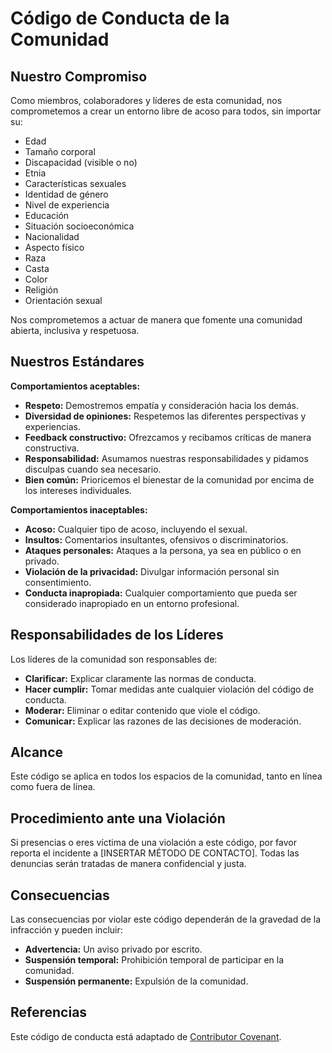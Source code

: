 # Código de Conducta de la Comunidad

## Nuestro Compromiso

Como miembros, colaboradores y líderes de esta comunidad, nos comprometemos a crear un entorno libre de acoso para todos, sin importar su:

* Edad
* Tamaño corporal
* Discapacidad (visible o no)
* Etnia
* Características sexuales
* Identidad de género
* Nivel de experiencia
* Educación
* Situación socioeconómica
* Nacionalidad
* Aspecto físico
* Raza
* Casta
* Color
* Religión
* Orientación sexual

Nos comprometemos a actuar de manera que fomente una comunidad abierta, inclusiva y respetuosa.

## Nuestros Estándares

**Comportamientos aceptables:**

* **Respeto:** Demostremos empatía y consideración hacia los demás.
* **Diversidad de opiniones:** Respetemos las diferentes perspectivas y experiencias.
* **Feedback constructivo:** Ofrezcamos y recibamos críticas de manera constructiva.
* **Responsabilidad:** Asumamos nuestras responsabilidades y pidamos disculpas cuando sea necesario.
* **Bien común:** Prioricemos el bienestar de la comunidad por encima de los intereses individuales.

**Comportamientos inaceptables:**

* **Acoso:** Cualquier tipo de acoso, incluyendo el sexual.
* **Insultos:** Comentarios insultantes, ofensivos o discriminatorios.
* **Ataques personales:** Ataques a la persona, ya sea en público o en privado.
* **Violación de la privacidad:** Divulgar información personal sin consentimiento.
* **Conducta inapropiada:** Cualquier comportamiento que pueda ser considerado inapropiado en un entorno profesional.

## Responsabilidades de los Líderes

Los líderes de la comunidad son responsables de:

* **Clarificar:** Explicar claramente las normas de conducta.
* **Hacer cumplir:** Tomar medidas ante cualquier violación del código de conducta.
* **Moderar:** Eliminar o editar contenido que viole el código.
* **Comunicar:** Explicar las razones de las decisiones de moderación.

## Alcance

Este código se aplica en todos los espacios de la comunidad, tanto en línea como fuera de línea. 

## Procedimiento ante una Violación

Si presencias o eres víctima de una violación a este código, por favor reporta el incidente a [INSERTAR MÉTODO DE CONTACTO]. Todas las denuncias serán tratadas de manera confidencial y justa.

## Consecuencias

Las consecuencias por violar este código dependerán de la gravedad de la infracción y pueden incluir:

* **Advertencia:** Un aviso privado por escrito.
* **Suspensión temporal:** Prohibición temporal de participar en la comunidad.
* **Suspensión permanente:** Expulsión de la comunidad.

## Referencias

Este código de conducta está adaptado de [Contributor Covenant]([https://www.contributor-covenant.org/version/2/1/code_of_conduct.html]).
